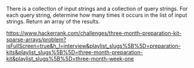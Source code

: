 There is a collection of input strings and a collection of query strings. For each query string, determine how many times it occurs in the list of input strings. Return an array of the results.

https://www.hackerrank.com/challenges/three-month-preparation-kit-sparse-arrays/problem?isFullScreen=true&h_l=interview&playlist_slugs%5B%5D=preparation-kits&playlist_slugs%5B%5D=three-month-preparation-kit&playlist_slugs%5B%5D=three-month-week-one